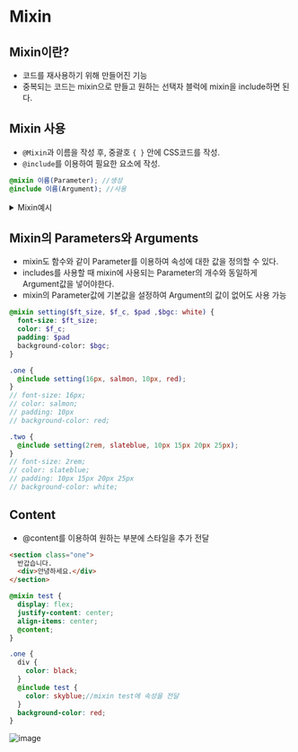 # Mixin

## Mixin이란?

- 코드를 재사용하기 위해 만들어진 기능
- 중복되는 코드는 mixin으로 만들고 원하는 선택자 블럭에 mixin을 include하면 된다.

## Mixin 사용

- `@Mixin`과 이름을 작성 후, 중괄호 `{ }` 안에 CSS코드를 작성.
- `@include`를 이용하여 필요한 요소에 작성.

```scss
@mixin 이름(Parameter); //생성
@include 이름(Argument); //사용
```

<details>
<summary>Mixin예시</summary>
<div markdown="1">

```css
.one {
  display: flex;
  justify-content: center;
  align-items: center;
  background: gray;
}

.two {
  display: flex;
  justify-content: center;
  align-items: center;
  background: white;
}
```

위의 css코드를 보면 `display`,`justify-content`, `align-items`의 속성과 속성값이 동일하다.

```scss
@mixin duplicate {
  // 중복 요소를 mixin으로 묶기
  display: flex;
  justify-content: center;
  align-items: center;
}

.one {
  @include duplicate; //includes로 값을 사용
  background: slateblue;
}

.two {
  @include center-xy;
  background: skyblue;
}
```

중복 요소를 `maxin`과 `includes`를 사용하면 코드 유지보수가 좋아진다.

</div>
</details>

## Mixin의 Parameters와 Arguments

- mixin도 함수와 같이 Parameter를 이용하여 속성에 대한 값을 정의할 수 있다.
- includes를 사용할 때 mixin에 사용되는 Parameter의 개수와 동일하게 Argument값을 넣어야한다.
- mixin의 Parameter값에 기본값을 설정하여 Argument의 값이 없어도 사용 가능

```scss
@mixin setting($ft_size, $f_c, $pad ,$bgc: white) {
  font-size: $ft_size;
  color: $f_c;
  padding: $pad
  background-color: $bgc;
}

.one {
  @include setting(16px, salmon, 10px, red);
}
// font-size: 16px;
// color: salmon;
// padding: 10px
// background-color: red;

.two {
  @include setting(2rem, slateblue, 10px 15px 20px 25px);
}
// font-size: 2rem;
// color: slateblue;
// padding: 10px 15px 20px 25px
// background-color: white;
```

## Content

- @content를 이용하여 원하는 부분에 스타일을 추가 전달

```html title="HTML코드"
<section class="one">
  반갑습니다.
  <div>안녕하세요.</div>
</section>
```

```scss title="Scss코드"
@mixin test {
  display: flex;
  justify-content: center;
  align-items: center;
  @content;
}

.one {
  div {
    color: black;
  }
  @include test {
    color: skyblue;//mixin test에 속성을 전달
  }
  background-color: red;
}
```

![image](https://github.com/JJamVa/JJamVa/assets/80045006/5b90e918-544e-44fb-8901-6ebcba111761)
